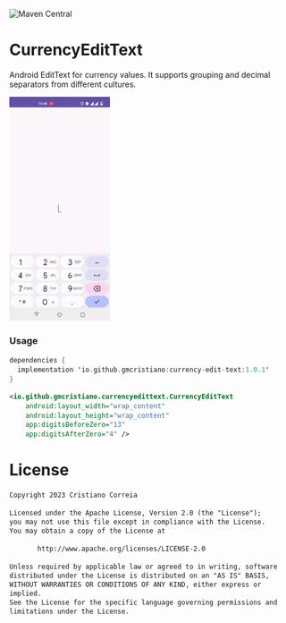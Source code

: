 ![Maven Central](https://img.shields.io/maven-central/v/io.github.gmcristiano/currency-edit-text?versionPrefix=1.0.1)

# CurrencyEditText

Android EditText for currency values. It supports grouping and decimal separators from different cultures.

<img src="docs/example.gif" width="180" height="400"/>

### Usage

```kotlin
dependencies {
  implementation 'io.github.gmcristiano:currency-edit-text:1.0.1'
}
```

```xml
<io.github.gmcristiano.currencyedittext.CurrencyEditText
    android:layout_width="wrap_content"
    android:layout_height="wrap_content"
    app:digitsBeforeZero="13"
    app:digitsAfterZero="4" />
```

# License

```
Copyright 2023 Cristiano Correia

Licensed under the Apache License, Version 2.0 (the "License");
you may not use this file except in compliance with the License.
You may obtain a copy of the License at

       http://www.apache.org/licenses/LICENSE-2.0

Unless required by applicable law or agreed to in writing, software
distributed under the License is distributed on an "AS IS" BASIS,
WITHOUT WARRANTIES OR CONDITIONS OF ANY KIND, either express or implied.
See the License for the specific language governing permissions and
limitations under the License.
```